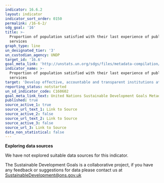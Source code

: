 ```yaml
---
indicator: 16.6.2
layout: indicator
indicator_sort_order: 0150
permalink: /16-6-2/
sdg_goal: '16'
title: >-
  Proportion of population satisfied with their last experience of public
  services
graph_type: line
un_designated_tier: '3'
un_custodian_agency: UNDP
target_id: '16.6'
goal_meta_link: 'http://unstats.un.org/sdgs/files/metadata-compilation/Metadata-Goal-16.pdf'
indicator_name: >-
  Proportion of population satisfied with their last experience of public
  services
target: 'Develop effective, accountable and transparent institutions at all levels'
reporting_status: notstarted
un_sd_indicator_code: C160602
goal_meta_link_text: United Nations Sustainable Development Goals Metadata (pdf 1361kB)
published: true
source_active_1: true
source_url_text_1: Link to Source
source_active_2: false
source_url_text_2: Link to Source
source_active_3: false
source_url_3: Link to Source
data_non_statistical: false
---
```

**Exploring data sources**

We have not explored suitable data sources for this indicator. 

The Sustainable Development Goals is a collaborative project, if you have any feedback or suggestions for data please contact us at <SustainableDevelopment@ons.gov.uk>
